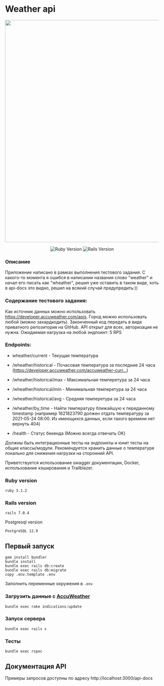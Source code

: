 # Weather api

<p align="center">
      <img src="https://ibb.co/T8xLq9j" width="726">
</p>

<p align="center">
   <img src="https://img.shields.io/badge/ruby%20version-3.1.2-green" alt="Ruby Version">
   <img src="https://img.shields.io/badge/rails%20version-7.0.4-brightgreen" alt="Rails Version">
</p>

### Описание

Приложение написано в рамках выполнения тестового задания. С какого-то момента я ошибся в написании названия слово "weather" и начал его писать как "wheather", решил уже оставить в таком виде, хоть в api-docs это видно, решил на всякий случай предупредить:))

### Содержание тестового задания:

Как источник данных можно использовать https://developer.accuweather.com/apis. Город можно использовать любой (можно захардкодить). Законченный код передать в виде приватного репозитория на GitHub. API открыт для всех, авторизация не нужна. Ожидаемая нагрузка на любой эндпоинт: 5 RPS

### Endpoints:

* wheather/current - Текущая температура

* /wheather/historical - Почасовая температура за последние 24 часа (https://developer.accuweather.com/accuweather-curr…)

* /wheather/historical/max - Максимальная темперетура за 24 часа

* /wheather/historical/min - Минимальная темперетура за 24 часа

* /wheather/historical/avg - Средняя темперетура за 24 часа

* /wheather/by_time - Найти температуру ближайшую к переданному timestamp (например 1621823790 должен отдать температуру за 2021-05-24 08:00. Из имеющихся данных, если такого времени нет вернуть 404)

* /health - Статус бекенда (Можно всегда отвечать OK)

Должны быть интеграционные тесты на эндпоинты и юнит тесты на общие классы/модули. Рекомендуется хранить данные о температуре локально для снижения нагрузки на сторонний API.

Приветствуется использование swagger документации, Docker, использование кэширования и Trailblazer.

### Ruby version

```
ruby 3.1.2
```

### Rails version

```
rails 7.0.4
```

Postgresql version

```
PostgreSQL 12.9
```

## Первый запуск

```
gem install bundler
bundle install
bundle exec rails db:create
bundle exec rails db:migrate
copy .env.template .env
```

Заполнить переменные окружения в `.env`

### Загрузить данные с [AccuWeather](https://developer.accuweather.com/)

```
bundle exec rake indications:update
```

### Запуск сервера

```
bundle exec rails s
```

### Тесты

```
bundle exec rspec
```

## Документация API

Примеры запросов доступны по адресу http://localhost:3000/api-docs
